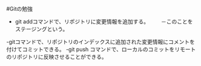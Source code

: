 #Gitの勉強
- git addコマンドで、リポジトリに変更情報を追加する。
　　－このことをステージングという。

-gitコマンドで、リポジトリのインデックスに追加された変更情報にコメントを付けてコミットできる。
-git push コマンドで、ローカルのコミットをリモートのリポジトリに反映させることができる。
